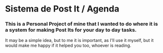 # Sistema de Post It / Agenda

### This is a Personal Project of mine that I wanted to do where it is a system for making Post Its for your day to day tasks.
It may be a simple idea, but to me it is important, as I'll use it myself, but it would make me happy if it helped you too, whoever is reading.
#
